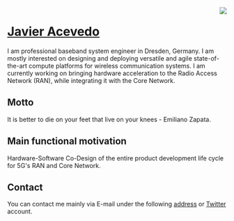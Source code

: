 <img align="right" src="https://github-readme-stats.vercel.app/api?username=jracevedob&count_private=true&include_all_commits=true"/>

# [Javier Acevedo](https://jracevedob.github.io) 

I am professional baseband system engineer in Dresden, Germany. I am mostly interested on designing and deploying 
versatile and agile state-of-the-art compute platforms for wireless communication systems. I am currently working on bringing hardware acceleration to the Radio Access Network (RAN), while integrating it with the Core Network. 

## Motto

It is better to die on your feet that live on your knees - Emiliano Zapata.

## Main functional motivation
Hardware-Software Co-Design of the entire product development life cycle for 5G's RAN and Core Network.


## Contact

You can contact me mainly via E-mail under the following [address](mailto:jracevedob@gmail.com) or [Twitter](https://twitter.com/enkontexter) account.



